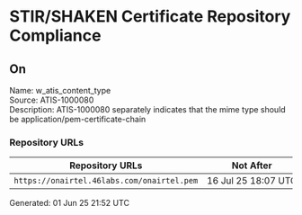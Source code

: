 # STIR/SHAKEN Certificate Repository Compliance

## On

Name: w_atis_content_type\
Source: ATIS-1000080\
Description: ATIS-1000080 separately indicates that the mime type should be application/pem-certificate-chain
### Repository URLs

| Repository URLs | Not After |  Problems | Link |
|-----------------|-----------|-----------|------|
| `https://onairtel.46labs.com/onairtel.pem` | 16&#160;Jul&#160;25&#160;18:07&#160;UTC | true | [view](../../REPOS/f59a741127c56c40f3b9304a057c95c47bd5e1cd/README.md) |


Generated: 01 Jun 25 21:52 UTC